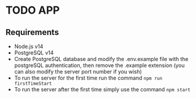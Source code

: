 # TODO APP

## Requirements

* Node.js v14
* PostgreSQL v14
* Create PostgreSQL database and modify the .env.example file with the postgreSQL authentication, then remove the .example extension (you can also modify the server port number if you wish)
* To run the server for the first time run the command `npm run firstTimeStart`
* To run the server after the first time simply use the command `npm start`
